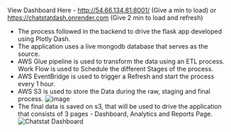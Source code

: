 View Dashboard Here - http://54.66.134.81:8001/ (Give a min to load) or https://chatstatdash.onrender.com (Give 2 min to load and refresh)

* The process followed in the backend to drive the flask app developed using Plotly Dash.
* The application uses a live mongodb database that serves as the source.
* AWS Glue pipeline is used to transform the data using an ETL process. Work Flow is used to Schedule the different Stages of the process.
* AWS EventBridge is used to trigger a Refresh and start the process every 1 hour.
* AWS S3 is used to store the Data during the raw, staging and final process.
![image](https://github.com/user-attachments/assets/0729ef15-c80b-4d3d-869e-ac4da7d3de70)
* The final data is saved on s3, that will be used to drive the application that consists of 3 pages - Dashboard, Analytics and Reports Page.
![Chatstat Dashboard](https://github.com/user-attachments/assets/b8cc92c4-5bdc-4006-a3db-bc74a7b97984)
